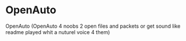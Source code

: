 # OpenAuto
OpenAuto (OpenAuto 4 noobs 2 open files and packets or get sound like readme played whit a nuturel voice 4 them)
